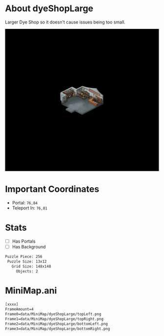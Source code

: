 # About dyeShopLarge
Larger Dye Shop so it doesn't cause issues being too small.

![Map Image](https://github.com/flickerstop/conquerMaps/blob/main/edited/dyeShopLarge/data/minimap/dyeShopLarge/main.png)

# Important Coordinates
- Portal: `76,84`
- Teleport In: `76,81`

# Stats
- [ ] Has Portals
- [ ] Has Background
```
Puzzle Piece: 256
 Puzzle Size: 13x12
   Grid Size: 148x148
     Objects: 2
```

# MiniMap.ani
```
[xxxx]
FrameAmount=4
Frame0=data/MiniMap/dyeShopLarge/topLeft.png
Frame1=data/MiniMap/dyeShopLarge/topRight.png
Frame2=data/MiniMap/dyeShopLarge/bottomLeft.png
Frame3=data/MiniMap/dyeShopLarge/bottomRight.png
```

